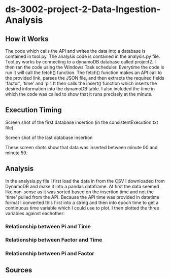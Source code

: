 # ds-3002-project-2-Data-Ingestion-Analysis

## How it Works

The code which calls the API and writes the data into a database is contained in tool.py. The analysis code is contained in the analysis.py file. Tool.py works by connecting to a dynamoDB database called project2. I then ran the code using the Windows Task scheduler. Everytime the code is run it will call the fetch() function. The fetch() function makes an API call to the provided link, parses the JSON file, and then extracts the required fields 'factor', 'time' and 'pi'. It then calls the insert() function which inserts the desired information into the dynamoDB table. I also included the time in which the code was called to show that it runs precisely at the minute.

## Execution Timing

Screen shot of the first database insertion (in the consistentExecution.txt file)


Screen shot of the last database insertion 


These screen shots show that data was inserted between minute 00 and minute 59.

## Analysis
In the analysis.py file I first load the data in from the CSV I downloaded from DynamoDB and make it into a pandas dataframe. At first the data seemed like non-sense as it was sorted based on the insertion time and not the 'time' pulled from the API. Because the API time was provided in datetime format I converted this first into a string and then into epoch time to get a continuous time variable which I could use to plot. I then plotted the three variables against eachother:

### Relationship between Pi and Time

### Relationship between Factor and Time

### Relationship between Pi and Factor 


## Sources
